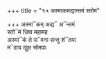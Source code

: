 +++
title = "१५ अस्माकमद्यान्तमं स्तोमं"

+++
अस्मा᳓कम् अद्य᳓ अ᳓न्तमं  
स्तो᳓मं धिष्व महामह  
अस्मा᳓कं ते स᳓वना सन्तु शं᳓तमा  
म᳓दाय द्युक्ष सोमपाः